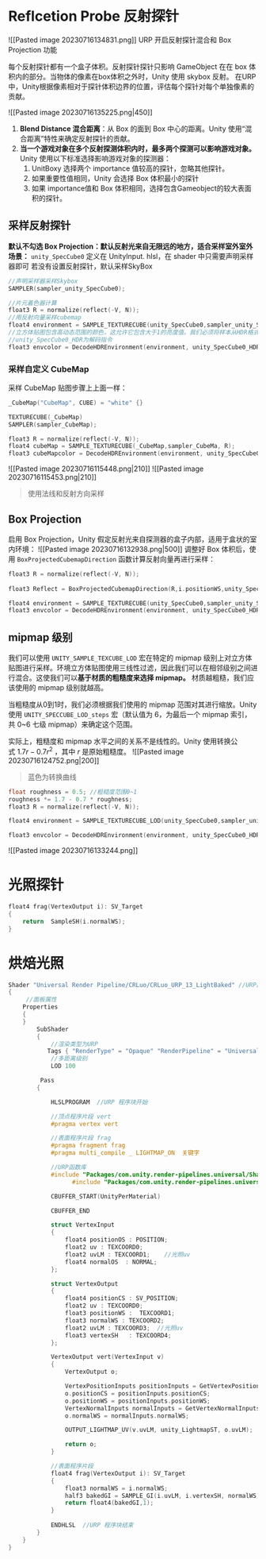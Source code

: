 # Reflcetion Probe 反射探针
![[Pasted image 20230716134831.png]]
URP 开启反射探针混合和 Box Projection 功能

每个反射探针都有一个盒子体积。反射探针探针只影响 GameObject 在在 box 体积内的部分。当物体的像素在box体积之外时，Unity 使用 skybox 反射。
在URP中，Unity根据像素相对于探针体积边界的位置，评估每个探针对每个单独像素的贡献。

![[Pasted image 20230716135225.png|450]]
1. **Blend Distance 混合距离**：从 Box 的面到 Box 中心的距离。Unity 使用“混合距离”特性来确定反射探针的贡献。
2. **当一个游戏对象在多个反射探测体积内时，最多两个探测可以影响游戏对象。** Unity 使用以下标准选择影响游戏对象的探测器：
    1. UnitBoxy 选择两个 importance 值较高的探针，忽略其他探针。
    2. 如果重要性值相同，Unity 会选择 Box 体积最小的探针
    3. 如果 importance值和 Box 体积相同，选择包含Gameobject的较大表面积的探针。

## 采样反射探针
**默认不勾选 Box Projection：默认反射光来自无限远的地方，适合采样室外室外场景：**
`unity_SpecCube0` 定义在 UnityInput. hlsl，在 shader 中只需要声明采样器即可
若没有设置反射探针，默认采样SkyBox
```c file:采样skybbox
//声明采样器采样Skybox
SAMPLER(sampler_unity_SpecCube0);

//片元着色器计算
float3 R = normalize(reflect(-V, N)); 
//用反射向量采样cubemap
float4 environment = SAMPLE_TEXTURECUBE(unity_SpecCube0,sampler_unity_SpecCube0, R); 
//立方体贴图包含高动态范围的颜色，这允许它包含大于1的亮度值。我们必须将样本从HDR格式转换为RGB格式。否则可能发生过曝
//unity_SpecCube0_HDR为解码指令
float3 envcolor = DecodeHDREnvironment(environment, unity_SpecCube0_HDR); 
```

### 采样自定义 CubeMap 
采样 CubeMap 贴图步骤上上面一样：
```c file:采样自定义CubeMap
_CubeMap("CubeMap", CUBE) = "white" {}

TEXTURECUBE(_CubeMap)
SAMPLER(sampler_CubeMap);

float3 R = normalize(reflect(-V, N)); 
float4 cubeMap = SAMPLE_TEXTURECUBE(_CubeMap,sampler_CubeMa, R); 
float3 cubeMapcolor = DecodeHDREnvironment(environment, unity_SpecCube0_HDR); 
```

![[Pasted image 20230716115448.png|210]] ![[Pasted image 20230716115453.png|210]]
>使用法线和反射方向采样

## Box Projection
启用 Box Projection，Unity 假定反射光来自探测器的盒子内部，适用于盒状的室内环境：
![[Pasted image 20230716132938.png|500]]
调整好 Box 体积后，使用 `BoxProjectedCubemapDirection` 函数计算反射向量再进行采样：
```c h:3
float3 R = normalize(reflect(-V, N));
 
float3 Reflect = BoxProjectedCubemapDirection(R,i.positionWS,unity_SpecCube0_ProbePosition,unity_SpecCube0_BoxMin,unity_SpecCube0_BoxMax);

float4 environment = SAMPLE_TEXTURECUBE(unity_SpecCube0,sampler_unity_SpecCube0, Reflect);  
float3 envcolor = DecodeHDREnvironment(environment, unity_SpecCube0_HDR);
```

## mipmap 级别

我们可以使用 `UNITY_SAMPLE_TEXCUBE_LOD` 宏在特定的 mipmap 级别上对立方体贴图进行采样。环境立方体贴图使用三线性过滤，因此我们可以在相邻级别之间进行混合。这使我们可以**基于材质的粗糙度来选择 mipmap。**
材质越粗糙，我们应该使用的 mipmap 级别就越高。

当粗糙度从0到1时，我们必须根据我们使用的 mipmap 范围对其进行缩放。Unity 使用 `UNITY_SPECCUBE_LOD_steps` 宏（默认值为 6，为最后一个 mipmap 索引，共 0~6 七级 mipmap）来确定这个范围。

实际上，粗糙度和 mipmap 水平之间的关系不是线性的。Unity 使用转换公式 $1.7r-0.7r^2$ ，其中 $r$ 是原始粗糙度。
![[Pasted image 20230716124752.png|200]]
>蓝色为转换曲线

```c h:2,5
float roughness = 0.5; //粗糙度范围0~1
roughness *= 1.7 - 0.7 * roughness;
float3 R = normalize(reflect(-V, N));

float4 environment = SAMPLE_TEXTURECUBE_LOD(unity_SpecCube0,sampler_unity_SpecCube0, R, roughness * UNITY_SPECCUBE_LOD_STEPS);

float3 envcolor = DecodeHDREnvironment(environment, unity_SpecCube0_HDR);
```

![[Pasted image 20230716133244.png]]



# 光照探针
```c file:光照探针
float4 frag(VertexOutput i): SV_Target 
{
    return  SampleSH(i.normalWS);
}
```


# 烘焙光照
```c
Shader "Universal Render Pipeline/CRLuo/CRLuo_URP_13_LightBaked" //URP路径名
{
     //面板属性
    Properties
    {
    }
        SubShader
        {
			//渲染类型为URP
           Tags { "RenderType" = "Opaque" "RenderPipeline" = "UniversalRenderPipeline"}
			//多距离级别
            LOD 100 

		 Pass
        {

            HLSLPROGRAM  //URP 程序块开始

			//顶点程序片段 vert
			#pragma vertex vert

			//表面程序片段 frag
            #pragma fragment frag
    		#pragma multi_compile _ LIGHTMAP_ON  关键字

			//URP函数库
            #include "Packages/com.unity.render-pipelines.universal/ShaderLibrary/Core.hlsl"
			      #include "Packages/com.unity.render-pipelines.universal/ShaderLibrary/Lighting.hlsl"

			CBUFFER_START(UnityPerMaterial) 

            CBUFFER_END 

            struct VertexInput          
            {
                float4 positionOS : POSITION; 
                float2 uv : TEXCOORD0;
				float2 uvLM : TEXCOORD1;    //光照uv
				float4 normalOS  : NORMAL;
            };

            struct VertexOutput 
            {
                float4 positionCS : SV_POSITION; 
                float2 uv : TEXCOORD0;
				float3 positionWS :  TEXCOORD1;
				float3 normalWS : TEXCOORD2;
				float2 uvLM : TEXCOORD3;  //光照uv
				float3 vertexSH   : TEXCOORD4;
            };

            VertexOutput vert(VertexInput v)
            {
                VertexOutput o;

                VertexPositionInputs positionInputs = GetVertexPositionInputs(v.positionOS.xyz);
                o.positionCS = positionInputs.positionCS;
                o.positionWS = positionInputs.positionWS;
                VertexNormalInputs normalInputs = GetVertexNormalInputs(v.normalOS.xyz);
                o.normalWS = normalInputs.normalWS;

                OUTPUT_LIGHTMAP_UV(v.uvLM, unity_LightmapST, o.uvLM); 

                return o;
            }

            //表面程序片段
            float4 frag(VertexOutput i): SV_Target 
            {
                float3 normalWS = i.normalWS;
                half3 bakedGI = SAMPLE_GI(i.uvLM, i.vertexSH, normalWS);
                return float4(bakedGI,1);
            }
            
            ENDHLSL  //URP 程序块结束
        }
    }
}
```